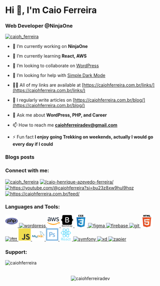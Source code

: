 <h1 align="left">Hi 👋, I'm Caio Ferreira</h1>
<h3 align="left">Web Developer @NinjaOne</h3>

<p align="left"> <a href="https://twitter.com/caioh_ferreira" target="blank"><img src="https://img.shields.io/twitter/follow/caioh_ferreira?logo=twitter&style=for-the-badge" alt="caioh_ferreira" /></a> </p>

- 🔭 I’m currently working on **NinjaOne**

- 🌱 I’m currently learning **React, AWS**

- 👯 I’m looking to collaborate on [WordPress](https://github.com/WordPress/wordpress-develop/)

- 🤝 I’m looking for help with [Simple Dark Mode](https://github.com/caiohferreiradev/simple-dark-mode)

- 👨‍💻 All of my links are available at [https://caiohferreira.com.br/links/](https://caiohferreira.com.br/links/)

- 📝 I regularly write articles on [https://caiohferreira.com.br/blog/](https://caiohferreira.com.br/blog/)

- 💬 Ask me about **WordPress, PHP, and Career**

- 📫 How to reach me **caiohferreiradev@gmail.com**

- ⚡ Fun fact **I enjoy going Trekking on weekends, actually I would go every day if I could**

### Blogs posts
<!-- BLOG-POST-LIST:START -->
<!-- BLOG-POST-LIST:END -->

<h3 align="left">Connect with me:</h3>
<p align="left">
<a href="https://twitter.com/caioh_ferreira" target="blank"><img align="center" src="https://raw.githubusercontent.com/rahuldkjain/github-profile-readme-generator/master/src/images/icons/Social/twitter.svg" alt="caioh_ferreira" height="30" width="40" /></a>
<a href="https://linkedin.com/in//caio-henrique-azevedo-ferreira/" target="blank"><img align="center" src="https://raw.githubusercontent.com/rahuldkjain/github-profile-readme-generator/master/src/images/icons/Social/linked-in-alt.svg" alt="/caio-henrique-azevedo-ferreira/" height="30" width="40" /></a>
<a href="https://www.youtube.com/c/https://youtube.com/@caiohferreira?si=bu23z8xw9hul9hqz" target="blank"><img align="center" src="https://raw.githubusercontent.com/rahuldkjain/github-profile-readme-generator/master/src/images/icons/Social/youtube.svg" alt="https://youtube.com/@caiohferreira?si=bu23z8xw9hul9hqz" height="30" width="40" /></a>
<a href="/https://caiohferreira.com.br/feed/" target="blank"><img align="center" src="https://raw.githubusercontent.com/rahuldkjain/github-profile-readme-generator/master/src/images/icons/Social/rss.svg" alt="https://caiohferreira.com.br/feed/" height="30" width="40" /></a>
</p>

<h3 align="left">Languages and Tools:</h3>
<p align="left"> <a href="https://www.php.net" target="_blank" rel="noreferrer"> <img src="https://raw.githubusercontent.com/devicons/devicon/master/icons/php/php-original.svg" alt="php" width="40" height="40"/> </a> <a href="https://www.php.net" target="_blank" rel="noreferrer"> <img src="https://camo.githubusercontent.com/7fbff0e3d4e4df2c9b06e398bc1a71257fc45af493e1f93e670a10766caecad0/68747470733a2f2f7777772e766563746f726c6f676f2e7a6f6e652f6c6f676f732f776f726470726573732f776f726470726573732d74696c652e737667" alt="wordpress" width="40" height="40"/> </a><a href="https://wordpress.org/" target="_blank" rel="noreferrer"> <img src="https://raw.githubusercontent.com/devicons/devicon/master/icons/amazonwebservices/amazonwebservices-original-wordmark.svg" alt="aws" width="40" height="40"/> </a> <a href="https://getbootstrap.com" target="_blank" rel="noreferrer"> <img src="https://raw.githubusercontent.com/devicons/devicon/master/icons/bootstrap/bootstrap-plain-wordmark.svg" alt="bootstrap" width="40" height="40"/> </a> <a href="https://www.w3schools.com/css/" target="_blank" rel="noreferrer"> <img src="https://raw.githubusercontent.com/devicons/devicon/master/icons/css3/css3-original-wordmark.svg" alt="css3" width="40" height="40"/> </a> <a href="https://www.figma.com/" target="_blank" rel="noreferrer"> <img src="https://www.vectorlogo.zone/logos/figma/figma-icon.svg" alt="figma" width="40" height="40"/> </a> <a href="https://firebase.google.com/" target="_blank" rel="noreferrer"> <img src="https://www.vectorlogo.zone/logos/firebase/firebase-icon.svg" alt="firebase" width="40" height="40"/> </a> <a href="https://git-scm.com/" target="_blank" rel="noreferrer"> <img src="https://www.vectorlogo.zone/logos/git-scm/git-scm-icon.svg" alt="git" width="40" height="40"/> </a> <a href="https://www.w3.org/html/" target="_blank" rel="noreferrer"> <img src="https://raw.githubusercontent.com/devicons/devicon/master/icons/html5/html5-original-wordmark.svg" alt="html5" width="40" height="40"/> </a> <a href="https://ifttt.com/" target="_blank" rel="noreferrer"> <img src="https://www.vectorlogo.zone/logos/ifttt/ifttt-ar21.svg" alt="ifttt" width="40" height="40"/> </a> <a href="https://developer.mozilla.org/en-US/docs/Web/JavaScript" target="_blank" rel="noreferrer"> <img src="https://raw.githubusercontent.com/devicons/devicon/master/icons/javascript/javascript-original.svg" alt="javascript" width="40" height="40"/> </a> <a href="https://www.mysql.com/" target="_blank" rel="noreferrer"> <img src="https://raw.githubusercontent.com/devicons/devicon/master/icons/mysql/mysql-original-wordmark.svg" alt="mysql" width="40" height="40"/> </a> <a href="https://www.photoshop.com/en" target="_blank" rel="noreferrer"> <img src="https://raw.githubusercontent.com/devicons/devicon/master/icons/photoshop/photoshop-line.svg" alt="photoshop" width="40" height="40"/> </a>  <a href="https://reactjs.org/" target="_blank" rel="noreferrer"> <img src="https://raw.githubusercontent.com/devicons/devicon/master/icons/react/react-original-wordmark.svg" alt="react" width="40" height="40"/> </a> <a href="https://symfony.com" target="_blank" rel="noreferrer"> <img src="https://symfony.com/logos/symfony_black_03.svg" alt="symfony" width="40" height="40"/> </a> <a href="https://www.adobe.com/products/xd.html" target="_blank" rel="noreferrer"> <img src="https://cdn.worldvectorlogo.com/logos/adobe-xd.svg" alt="xd" width="40" height="40"/> </a> <a href="https://zapier.com" target="_blank" rel="noreferrer"> <img src="https://www.vectorlogo.zone/logos/zapier/zapier-icon.svg" alt="zapier" width="40" height="40"/> </a> </p>

<h3 align="left">Support:</h3>
<p><a href="https://www.buymeacoffee.com/caiohferreira"> <img align="left" src="https://cdn.buymeacoffee.com/buttons/v2/default-yellow.png" height="50" width="210" alt="caiohferreira" /></a></p><br><br>

<p><img align="center" src="https://github-readme-stats.vercel.app/api/top-langs?username=caiohferreiradev&show_icons=true&locale=en&layout=compact" alt="caiohferreiradev" /></p>

